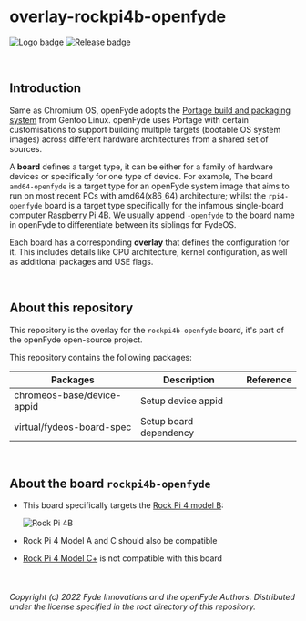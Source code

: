# overlay-rockpi4b-openfyde

![Logo badge](https://img.shields.io/endpoint?url=https%3A%2F%2Fopenfyde-badge-wivuxrq8xzvh.runkit.sh%2F) ![Release badge](https://img.shields.io/github/v/release/openFyde/overlay-rockpi4b-openfyde?label=latest%20release%20image)

<br>

## Introduction
Same as Chromium OS, openFyde adopts the [Portage build and packaging system](https://wiki.gentoo.org/wiki/Portage) from Gentoo Linux. openFyde uses Portage with certain customisations to support building multiple targets (bootable OS system images) across different hardware architectures from a shared set of sources.

A **board** defines a target type, it can be either for a family of hardware devices or specifically for one type of device. For example, The board `amd64-openfyde` is a target type for an openFyde system image that aims to run on most recent PCs with amd64(x86_64) architecture; whilst the `rpi4-openfyde` board is a target type specifically for the infamous single-board computer [Raspberry Pi 4B](https://www.raspberrypi.com/products/raspberry-pi-4-model-b/). We usually append `-openfyde` to the board name in openFyde to differentiate between its siblings for FydeOS. 

Each board has a corresponding **overlay** that defines the configuration for it. This includes details like CPU architecture, kernel configuration, as well as additional packages and USE flags.

<br>

## About this repository
This repository is the overlay for the `rockpi4b-openfyde` board, it's part of the openFyde open-source project.

This repository contains the following packages:

| Packages                               | Description                                           | Reference                                                                                                                                      |
|----------------------------------------|-------------------------------------------------------|------------------------------------------------------------------------------------------------------------------------------------------------|
| chromeos-base/device-appid             | Setup device appid                                    |                                                                                                                                                |
| virtual/fydeos-board-spec              | Setup board dependency                                |                                                   


<br>

## About the board `rockpi4b-openfyde`
 - This board specifically targets the [Rock Pi 4 model B](https://rockpi.org/rockpi4):

    ![Rock Pi 4B](https://rockpi.org/assets/images/rockpi_4B_v13_breadboard_front.svg)

 - Rock Pi 4 Model A and C should also be compatible
 - [Rock Pi 4 Model C+](https://dl.radxa.com/rockpi4/docs/hw/rockpi4/rockpi4c_plus_product_brief.pdf) is not compatible with this board
 

<br>

###### Copyright (c) 2022 Fyde Innovations and the openFyde Authors. Distributed under the license specified in the root directory of this repository.
